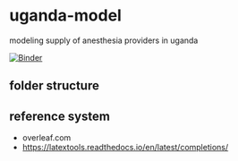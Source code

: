 # uganda-model
modeling supply of anesthesia providers in uganda

[![Binder](https://mybinder.org/badge.svg)](https://mybinder.org/v2/gh/alexgoodell/uganda-model/master?filepath=model%2Fpy%2Fuganda-model.ipynb)



## folder structure

## reference system
- overleaf.com
- https://latextools.readthedocs.io/en/latest/completions/





